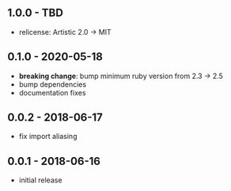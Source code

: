 ## 1.0.0 - TBD

- relicense: Artistic 2.0 -> MIT

## 0.1.0 - 2020-05-18

- **breaking change**: bump minimum ruby version from 2.3 -> 2.5
- bump dependencies
- documentation fixes

## 0.0.2 - 2018-06-17

* fix import aliasing

## 0.0.1 - 2018-06-16

* initial release
